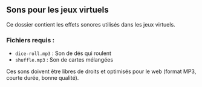## Sons pour les jeux virtuels

Ce dossier contient les effets sonores utilisés dans les jeux virtuels.

### Fichiers requis :
- `dice-roll.mp3` : Son de dés qui roulent
- `shuffle.mp3` : Son de cartes mélangées

Ces sons doivent être libres de droits et optimisés pour le web (format MP3, courte durée, bonne qualité). 